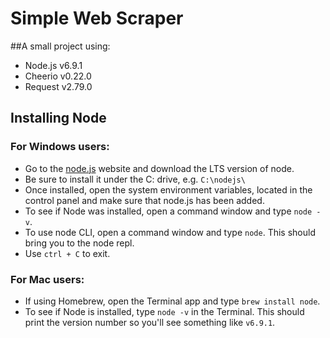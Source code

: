 # Simple Web Scraper

##A small project using:
* Node.js v6.9.1
* Cheerio v0.22.0
* Request v2.79.0

## Installing Node

### For Windows users:
* Go to the [node.js](https://nodejs.org/) website and download the LTS version of node.
* Be sure to install it under the C: drive, e.g. `C:\nodejs\`
* Once installed, open the system environment variables, located in the control panel and make sure that node.js has been added.
* To see if Node was installed, open a command window and type `node -v`.
* To use node CLI, open a command window and type `node`.  This should bring you to the node repl.
* Use `ctrl + C` to exit.

### For Mac users:

* If using Homebrew, open the Terminal app and type `brew install node`.
* To see if Node is installed, type `node -v` in the Terminal.  This should print the version number so you'll see something like `v6.9.1`.


